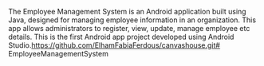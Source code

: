 The Employee Management System is an Android application built using Java, designed for managing employee information in an organization. This app allows administrators to register, view, update,  manage employee etc details. This is the first Android app project developed using Android Studio.https://github.com/ElhamFabiaFerdous/canvashouse.git# EmployeeManagementSystem
